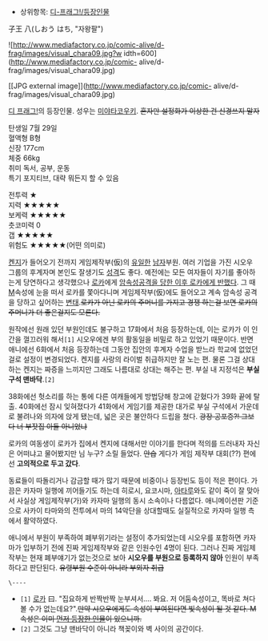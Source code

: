   * 상위항목: [디-프래그!/등장인물](%EB%94%94-%ED%94%84%EB%9E%98%EA%B7%B8%21/%EB%93%B1%EC%9E%A5%EC%9D%B8%EB%AC%BC.md)  

子王 八(しおう はち, "자왕팔")

![http://www.mediafactory.co.jp/comic-alive/d-frag/images/visual_chara09.jpg?w
idth=600](http://www.mediafactory.co.jp/comic-
alive/d-frag/images/visual_chara09.jpg)

[[JPG external image]](http://www.mediafactory.co.jp/comic-
alive/d-frag/images/visual_chara09.jpg)

[디 프래그!](%EB%94%94%20%ED%94%84%EB%9E%98%EA%B7%B8%21.md)의 등장인물. 성우는 [미야타코우키](%EB%AF%B8%EC%95%BC%ED%83%80%20%EC%BD%94%EC%9A%B0%ED%82%A4.md).
<del>혼자만 설정화가 이상한 건 신경쓰지 말자</del>

탄생일 7월 29일  
혈액형 B형  
신장 177cm  
체중 66kg  
취미 독서, 공부, 운동  
특기 포지티브, 대략 뭐든지 할 수 있음

전투력 ★  
지력 ★★★★★  
보케력 ★★★★★  
츳코미력 0  
갭 ★★★★★  
위험도 ★★★★★(어떤 의미로)

[켄지](%EC%B9%B4%EC%9E%90%EB%A7%88%20%EC%BC%84%EC%A7%80.md)가 들어오기 전까지
게임제작부(仮)의 [유일한](%EC%B2%AD%EC%9D%BC%EC%A0%90.md)
[남자](%EB%82%A8%EC%9E%90.md)부원. 여러 기업을 가진 시오우 그룹의 후계자며 본인도 잘생기도
[성격](%EC%84%B1%EA%B2%A9.md)도 좋다. 예전에는 모든 여자들이 자기를 좋아하는게 당연하다고 생각했으나
[로카](%EC%8B%9C%EB%B0%94%EC%82%AC%ED%82%A4%20%EB%A1%9C%EC%B9%B4.md)에게 [암속성공격을 당한 이후 로카에게 반했다](%EB%82%98%ED%95%9C%ED%85%8C%20%EC%9D%B4%EB%9F%B0%20%EA%B1%B4%20%EB%8B%88%EA%B0%80%20%EC%B2%98%EC%9D%8C%EC%9D%B4%EC%95%BC.md). 그 때
[M](M.md)속성에 눈을 떠서 로카를 쫓아다니며 게임제작부(仮)에도 들어오고 계속 암속성 공격을 당하고 싶어하는
[변태](%EB%B3%80%ED%83%9C.md).<del>로카가 아닌 로카의 주머니를 가지고 경쟁 하는걸 보면 로카의 주머니가 더
좋은걸지도 모른다.</del>

원작에선 원래 있던 부원인데도 불구하고 17화에서 처음 등장하는데, 이는 로카가 이 인간을 껄끄러워 해서`[1]` 시오우에겐 부의 활동일을
비밀로 하고 있었기 때문이다. 반면 애니에선 6화에서 처음 등장하는데 그동안 집안의 후계자 수업을 받느라 학교에 없었던 걸로 설정이
변경되었다. 켄지를 사랑의 라이벌 취급하지만 잘 노는 편. 물론 그걸 상대하는 켄지는 짜증을 느끼지만 그래도 나름대로 상대는 해주는 편.
부실 내 지정석은 **부실 구석 맨바닥**.`[2]`

38화에선 헛소리를 하는 통에 다른 여캐들에게 방법당해 창고에 갇혔다가 39화 끝에 탈출. 40화에선 잠시 잊혀졌다가 41화에서 게임기를
제공한 대가로 부실 구석에서 가운데로 불려나와 의자에 앉게 됐는데, 넓은 곳은 불안하다 드립을 쳤다. <del>광장 공포증?! 그보다 너
부잣집 아들 아니었냐</del>

로카의 여동생이 로카가 집에서 켄지에 대해서만 이야기를 한다며 적의를 드러내자 자신은 어떠냐고 물어봤지만 님 누구? 소릴 들었다.
<del>안습</del> 게다가 게임 제작부 대회(??) 편에선 **고의적으로 두고 갔다**.

동료들이 따돌리거나 감금할 때가 많기 때문에 비중이나 등장빈도 등이 적은 편이다. 가끔은 카자마 일행에 끼어들기도 하는데 히로시, 요코시마,
[아타루](%EC%B9%B4%EC%99%80%ED%95%98%EB%9D%BC%20%EC%95%84%ED%83%80%EB%A3%A8.md)와도 같이 죽이 잘 맞아서 사실상 게임제작부(가)와 카자마 일행의 동시 소속이나 다름없다. 애니메이션판 기준으로 사카이 타마와의 전투에서
마의 14악단을 상대할때도 실질적으로 카자마 일행 측에서 활약하였다.

애니에서 부원이 부족하여 폐부위기라는 설정이 추가되었는데 시오우를 포함하면 카자마가 입부하기 전에 진짜 게임제작부와 같은 인원수인 4명이
된다. 그러나 진짜 게임제작부는 현재 폐부얘기가 없는것으로 보아 **시오우를 부원으로 등록하지 않아** 인원이 부족하다고 판단된다.
<del>유령부원 수준이 아니라 부외자 취급</del>

`\----`

  * `[1]` [로카](%EC%8B%9C%EB%B0%94%EC%82%AC%ED%82%A4%20%EB%A1%9C%EC%B9%B4.md) 曰. "집요하게 반짝반짝 눈부셔서…. 봐요. 저 어둠속성이고, 똑바로 쳐다볼 수가 없는데요?".<del>만약 시오우에게도 속성이 부여된다면 빛속성이 될 것 같다. M속성은 이미 [먼저 등장한 인물](%EC%B9%B4%EC%99%80%ED%95%98%EB%9D%BC%20%EC%95%84%ED%83%80%EB%A3%A8.md)이 있으니까.</del>
  * `[2]` 그것도 그냥 맨바닥이 아니라 책꽂이와 벽 사이의 공간이다.

